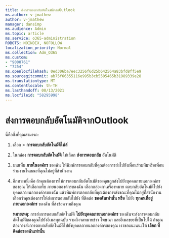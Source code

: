 ```yaml
---
title: ส่งการตอบกลับอัตโนมัติจากOutlook
ms.author: v-jmathew
author: v-jmathew
manager: dansimp
ms.audience: Admin
ms.topic: article
ms.service: o365-administration
ROBOTS: NOINDEX, NOFOLLOW
localization_priority: Normal
ms.collection: Adm_O365
ms.custom:
- "9000761"
- "7254"
ms.openlocfilehash: 0ed306ba7eec3256f6d25b642564a83bfd8ff5e9
ms.sourcegitcommit: ab75f66355116e995b3cb5505465b31989339e28
ms.translationtype: MT
ms.contentlocale: th-TH
ms.lasthandoff: 08/13/2021
ms.locfileid: "58295998"
---
```

# <a name="send-automatic-replies-from-outlook"></a>ส่งการตอบกลับอัตโนมัติจากOutlook

นี่คือสิ่งที่คุณสามารถ:

1. เลือก  >  **การตอบกลับอัตโนมัติไฟล์**
2. ในกล่อง **การตอบกลับอัตโนมัติ** ให้เลือก **ส่งการตอบกลับ** อัตโนมัติ
3. บนแท็บ **ภายในองค์กร** ของฉัน ให้พิมพ์การตอบกลับที่คุณต้องการส่งไปยังเพื่อนร่วมทีมหรือเพื่อนร่วมงานในขณะที่คุณไม่อยู่ที่สํานักงาน
4. อีกทางหนึ่งคือ ถ้าคุณต้องการให้การตอบกลับอัตโนมัติของคุณถูกส่งไปยังบุคคลภายนอกองค์กรของคุณ ให้เลือกแท็บ ภายนอกองค์กรของฉัน เลือกกล่องกาเครื่องหมาย ตอบกลับอัตโนมัติไปยังบุคคลภายนอกองค์กรของฉัน แล้วพิมพ์การตอบกลับที่คุณต้องการส่งขณะที่คุณไม่อยู่ที่สํานักงาน เลือกว่าคุณต้องการให้ส่งการตอบกลับไปยัง ที่ติดต่อ **ของฉันเท่านั้น หรือ** ไปยัง **ทุกคนที่อยู่ภายนอกองค์กร** ของฉัน ที่ส่งข้อความถึงคุณ

    **หมายเหตุ**: การส่งการตอบกลับอัตโนมัติ **ไปยังบุคคลภายนอกองค์กร** ของฉันจะส่งการตอบกลับอัตโนมัติของคุณไปยังอีเมลทุกฉบับ รวมถึงจดหมายข่าว โฆษณา และอีเมลขยะที่เป็นไปได้ ถ้าคุณต้องการส่งการตอบกลับอัตโนมัติไปยังบุคคลภายนอกองค์กรของคุณ เราขอแนะนนะให้ **เลือก ที่ติดต่อของฉันเท่านั้น**
